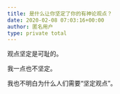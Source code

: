 ```yaml
---
title: 是什么让你坚定了你的有神论观点？
date: 2020-02-08 07:03:16+00:00
author: 匿名用户
type: private total
---
```

观点坚定是可耻的。

我一点也不坚定。

我也不明白为什么人们需要“坚定观点”。


